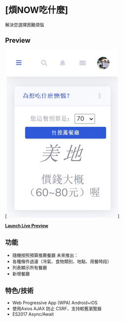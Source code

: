 # [煩NOW吃什麼]

解決您選擇困難煩惱

## Preview

[![SB Admin 2 Preview](https://github.com/mlclmtan/mealChooser/blob/master/readmepic1.jpg)]

**[Launch Live Preview](http://mealchooser.mlclmtan.ga/)**

## 功能

-   隨機按照預算推薦餐廳
未來推出：
-   各種條件過濾（冷氣、食物類別、地點、用餐時段）
-   列表顯示所有餐廳
-   新增餐廳

## 特色/技術

-   Web Progressive App (WPA) Android+iOS
-   使用Axios AJAX 防止 CSRF、支持較舊瀏覽器
-   ES2017 Async/Await
